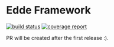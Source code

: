 # Edde Framework

[![build status](https://gitlab.com/edde-framework/edde-framework/badges/master/build.svg)](https://gitlab.com/edde-framework/edde-framework/commits/master)
[![coverage report](https://gitlab.com/edde-framework/edde-framework/badges/master/coverage.svg)](https://gitlab.com/edde-framework/edde-framework/commits/master)

PR will be created after the first release :).
